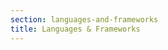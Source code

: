 ```yaml
---
section: languages-and-frameworks
title: Languages & Frameworks
---
```


<script context="module">
  export const prerender = true;
  export const load = () => {
    return {
      status: 301,
      redirect: "/docs/languages-and-frameworks"
    }
  };
</script>
